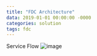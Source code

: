 ```yaml
---
title: "FDC Architecture"
data: 2019-01-01 00:00:00 -0000
categories: solution 
tags: fdc
---
```


Service Flow
![image](https://user-images.githubusercontent.com/44759045/56470154-ccbae200-647d-11e9-93ac-e3763462d09d.png)
